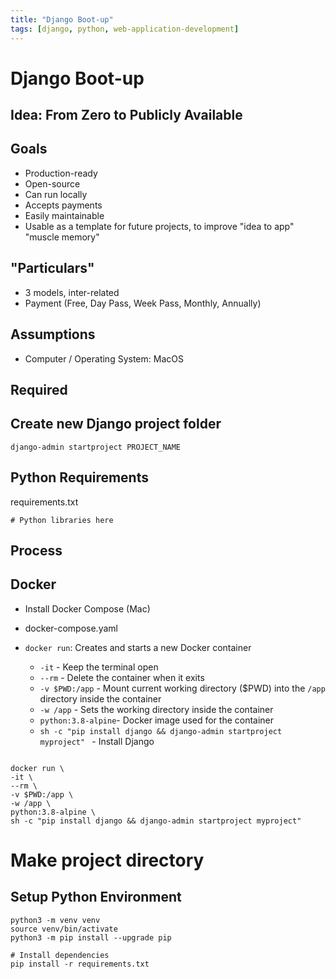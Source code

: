 ```yaml
---
title: "Django Boot-up"
tags: [django, python, web-application-development]
---
```

# Django Boot-up
## Idea: From Zero to Publicly Available 

## Goals
- Production-ready
- Open-source
- Can run locally
- Accepts payments
- Easily maintainable
- Usable as a template for future projects, to improve "idea to app" "muscle memory"

## "Particulars"
- 3 models, inter-related 
- Payment (Free, Day Pass, Week Pass, Monthly, Annually)

## Assumptions
- Computer / Operating System: MacOS

## Required


## Create new Django project folder
```
django-admin startproject PROJECT_NAME
```

## Python Requirements
requirements.txt
```
# Python libraries here
```

## Process

## Docker
- Install Docker Compose (Mac)
- docker-compose.yaml



- `docker run`: Creates and starts a new Docker container
    - `-it` - Keep the terminal open
    - `--rm` - Delete the container when it exits
    - `-v $PWD:/app` - Mount current working directory ($PWD) into the `/app` directory inside the container
    - `-w /app` -  Sets the working directory inside the container
    - `python:3.8-alpine`- Docker image used for the container
    - `sh -c "pip install django && django-admin startproject myproject" ` -  Install Django

```

docker run \
-it \
--rm \
-v $PWD:/app \
-w /app \
python:3.8-alpine \
sh -c "pip install django && django-admin startproject myproject" 

```




# Make project directory

## Setup Python Environment
```
python3 -m venv venv
source venv/bin/activate
python3 -m pip install --upgrade pip

# Install dependencies
pip install -r requirements.txt
 ```